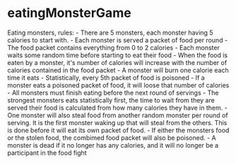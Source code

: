# eatingMonsterGame
Eating monsters, rules: - There are 5 monsters, each monster having 5 calories to start with. - Each monster is served a packet of food per round - The food packet contains everything from 0 to 2 calories - Each monster waits some random time before starting to eat their food - When the food is eaten by a monster, it's number of calories will increase with the number of calories contained in the food packet - A monster will burn one calorie each time it eats - Statistically, every 5th packet of food is poisoned - If a monster eats a poisoned packet of food, it will loose that number of calories - All monsters must finish eating before the next round of servings - The strongest monsters eats statistically first, the time to wait from they are served their food is calculated from how many calories they have in them. - One monster will also steal food from another random monster per round of serving. It is the first monster waking up that will steal from the others. This is done before it will eat its own packet of food. - If either the monsters food or the stolen food, the combimed food packet will also be poisoned. - A monster is dead if it no longer has any calories, and it will no longer be a participant in the food fight
